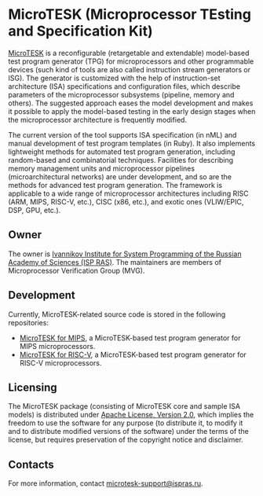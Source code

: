 # MicroTESK (Microprocessor TEsting and Specification Kit)

[MicroTESK](http://microtesk.org) is a reconfigurable (retargetable and extendable) model-based test
program generator (TPG) for microprocessors and other programmable devices (such kind of tools are
also called instruction stream generators or ISG). The generator is customized with the help of
instruction-set architecture (ISA) specifications and configuration files, which describe parameters
of the microprocessor subsystems (pipeline, memory and others). The suggested approach eases the
model development and makes it possible to apply the model-based testing in the early design stages
when the microprocessor architecture is frequently modified.

The current version of the tool supports ISA specification (in nML) and manual development of test
program templates (in Ruby). It also implements lightweight methods for automated test program
generation, including random-based and combinatorial techniques. Facilities for describing memory
management units and microprocessor pipelines (microarchitectural networks) are under development,
and so are the methods for advanced test program generation. The framework is applicable to a wide
range of microprocessor architectures including RISC (ARM, MIPS, RISC-V, etc.), CISC (x86, etc.),
and exotic ones (VLIW/EPIC, DSP, GPU, etc.).

## Owner

The owner is [Ivannikov Institute for System Programming of the Russian Academy of Sciences (ISP RAS)](https://ispras.ru/en).
The maintainers are members of Microprocessor Verification Group (MVG).

## Development

Currently, MicroTESK-related source code is stored in the following repositories:

- [MicroTESK for MIPS](https://forge.ispras.ru/projects/microtesk-mips64),
a MicroTESK-based test program generator for MIPS microprocessors.
- [MicroTESK for RISC-V](https://forge.ispras.ru/projects/microtesk-riscv),
a MicroTESK-based test program generator for RISC-V microprocessors.

## Licensing

The MicroTESK package (consisting of MicroTESK core and sample ISA models) is distributed under
[Apache License, Version 2.0](https://www.apache.org/licenses/LICENSE-2.0), which implies the
freedom to use the software for any purpose (to distribute it, to modify it and to distribute
modified versions of the software) under the terms of the license, but requires preservation of
the copyright notice and disclaimer.

## Contacts

For more information, contact microtesk-support@ispras.ru.
